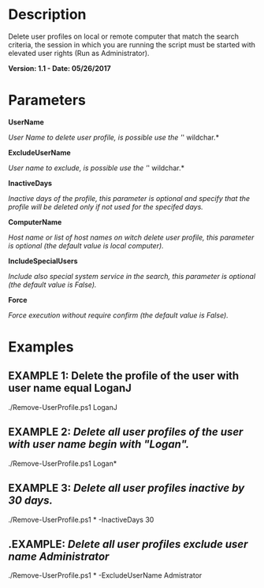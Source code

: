 # Description
Delete user profiles on local or remote computer that match the search criteria, the session in which you are running the script must be started with elevated user rights (Run as Administrator).

**Version: 1.1 - Date: 05/26/2017**
# Parameters
**UserName**

*User Name to delete user profile, is possible use the '*' wildchar.*

**ExcludeUserName**

*User name to exclude, is possible use the '*' wildchar.*

**InactiveDays**

*Inactive days of the profile, this parameter is optional and specify that the profile will be deleted only if not used for the specifed days.*

**ComputerName**

*Host name or list of host names on witch delete user profile, this parameter is optional (the default value is local computer).*

**IncludeSpecialUsers**

*Include also special system service in the search, this parameter is optional (the default value is False).*

**Force**

*Force execution without require confirm (the default value is False).*

# Examples
## EXAMPLE 1: Delete the profile of the user with user name equal LoganJ
./Remove-UserProfile.ps1 LoganJ
## EXAMPLE 2: *Delete all user profiles of the user with user name begin with "Logan".*
./Remove-UserProfile.ps1 Logan*
## EXAMPLE 3: *Delete all user profiles inactive by 30 days.*
./Remove-UserProfile.ps1 * -InactiveDays 30
## .EXAMPLE: *Delete all user profiles exclude user name Administrator*
./Remove-UserProfile.ps1 * -ExcludeUserName Admistrator
